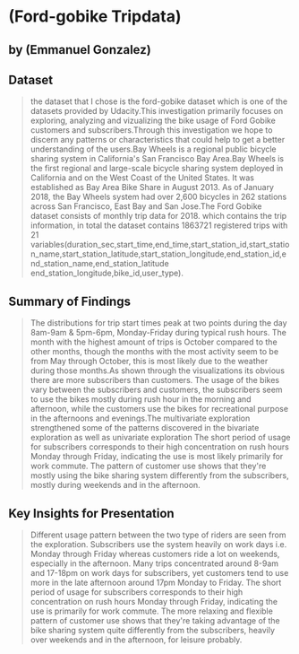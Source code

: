 # (Ford-gobike Tripdata)
## by (Emmanuel Gonzalez)


## Dataset

> the dataset that I chose is the ford-gobike dataset which is one of the datasets provided by Udacity.This investigation primarily focuses on exploring, analyzing and vizualizing the bike usage of Ford Gobike customers and subscribers.Through this investigation we hope to discern any patterns or characteristics that could help to get a better understanding of the users.Bay Wheels is a regional public bicycle sharing system in California's San Francisco Bay Area.Bay Wheels is the first regional and large-scale bicycle sharing system deployed in California and on the West Coast of the United States. It was established as Bay Area Bike Share in August 2013. As of January 2018, the Bay Wheels system had over 2,600 bicycles in 262 stations across San Francisco, East Bay and San Jose.The Ford Gobike dataset consists of monthly trip data for 2018. which contains the trip information, in total the dataset contains 1863721 registered trips with 21 variables(duration_sec,start_time,end_time,start_station_id,start_station_name,start_station_latitude,start_station_longitude,end_station_id,end_station_name,end_station_latitude end_station_longitude,bike_id,user_type).

## Summary of Findings

> The distributions for trip start times peak at two points during the day 8am-9am & 5pm-6pm, Monday-Friday during typical rush hours. The month with the highest amount of trips is October compared to the other months, though the months with the most activity seem to be from May through October, this is most likely due to the weather during those months.As shown through the visualizations its obvious there are more subscribers than customers. The usage of the bikes vary between the subscribers and customers, the subscribers seem to use the bikes mostly during rush hour in the morning and afternoon, while the customers use the bikes for recreational purpose in the afternoons and evenings.The multivariate exploration strengthened some of the patterns discovered in the bivariate exploration as well as univariate exploration The short period of usage for subscribers corresponds to their high concentration on rush hours Monday through Friday, indicating the use is most likely primarily for work commute. The pattern of customer use shows that they're mostly using the bike sharing system differently from the subscribers, mostly during weekends and in the afternoon.


## Key Insights for Presentation

> Different usage pattern between the two type of riders are seen from the exploration. Subscribers use the system heavily on work days i.e. Monday through Friday whereas customers ride a lot on weekends, especially in the afternoon. Many trips concentrated around 8-9am and 17-18pm on work days for subscribers, yet customers tend to use more in the late afternoon around 17pm Monday to Friday. The short period of usage for subscribers corresponds to their high concentration on rush hours Monday through Friday, indicating the use is primarily for work commute. The more relaxing and flexible pattern of customer use shows that they're taking advantage of the bike sharing system quite differently from the subscribers, heavily over weekends and in the afternoon, for leisure probably.
